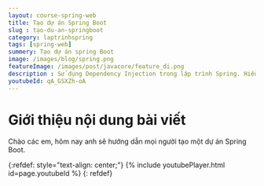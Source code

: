 ```yaml
---
layout: course-spring-web
title: Tạo dự án Spring Boot
slug : tạo-du-an-springboot
category: laptrinhspring
tags: [spring-web]
summery: Tạo dự án spring Boot  
image: /images/blog/spring.png
featureImage: /images/post/javacore/feature_di.png
description : Sử dụng Dependency Injection trong lập trình Spring. Hiểu được Dependency Injection là gì. Hướng dẫn sử dụng DI trong lập trình Spring.
youtubeId: qA_GSXZh-oA
---
```


# **Giới thiệu nội dung bài viết**

Chào các em, hôm nay anh sẽ hướng dẫn mọi người tạo một dự án Spring Boot.


{:refdef: style="text-align: center;"}
{% include youtubePlayer.html id=page.youtubeId %}
{: refdef}

